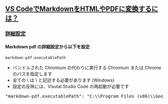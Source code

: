 ## [VS CodeでMarkdownをHTMLやPDFに変換するには？](https://www.atmarkit.co.jp/ait/articles/1804/27/news034.html)

### [詳細設定](https://github.com/yzane/vscode-markdown-pdf/blob/master/README.ja.md)

#### Markdown pdf の詳細設定から以下を設定
`markdown-pdf.executablePath`<br>
* バンドルされた Chromium の代わりに実行する Chromium または Chrome のパスを指定します
* 全ての \ は \\ と記述する必要があります (Windows)
* 設定の反映には、Visutal Studio Code の再起動が必要です
<pre>
"markdown-pdf.executablePath": "C:\\Program Files (x86)\\Google\\Chrome\\Application\\chrome.exe"
</pre>
